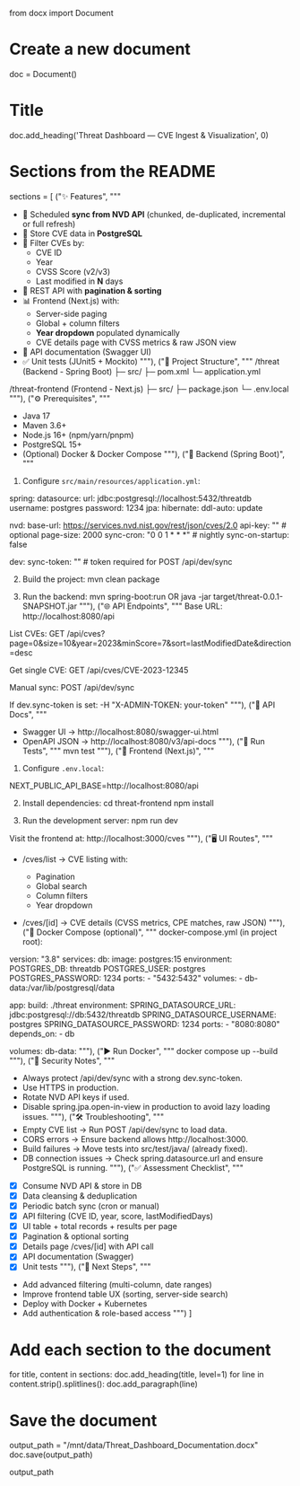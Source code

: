 from docx import Document

# Create a new document

doc = Document()

# Title

doc.add_heading('Threat Dashboard — CVE Ingest & Visualization', 0)

# Sections from the README

sections = [
("✨ Features", """

- 🔄 Scheduled **sync from NVD API** (chunked, de-duplicated, incremental or full refresh)
- 📂 Store CVE data in **PostgreSQL**
- 🔎 Filter CVEs by:
  - CVE ID
  - Year
  - CVSS Score (v2/v3)
  - Last modified in **N** days
- 📑 REST API with **pagination & sorting**
- 📊 Frontend (Next.js) with:
  - Server-side paging
  - Global + column filters
  - **Year dropdown** populated dynamically
  - CVE details page with CVSS metrics & raw JSON view
- 📜 API documentation (Swagger UI)
- ✅ Unit tests (JUnit5 + Mockito)
  """),
  ("📂 Project Structure", """
  /threat (Backend - Spring Boot)
  ├─ src/
  ├─ pom.xml
  └─ application.yml

/threat-frontend (Frontend - Next.js)
├─ src/
├─ package.json
└─ .env.local
"""),
("⚙️ Prerequisites", """

- Java 17
- Maven 3.6+
- Node.js 16+ (npm/yarn/pnpm)
- PostgreSQL 15+
- (Optional) Docker & Docker Compose
  """),
  ("🚀 Backend (Spring Boot)", """

1. Configure `src/main/resources/application.yml`:

spring:
datasource:
url: jdbc:postgresql://localhost:5432/threatdb
username: postgres
password: 1234
jpa:
hibernate:
ddl-auto: update

nvd:
base-url: https://services.nvd.nist.gov/rest/json/cves/2.0
api-key: "" # optional
page-size: 2000
sync-cron: "0 0 1 \* \* \*" # nightly
sync-on-startup: false

dev:
sync-token: "" # token required for POST /api/dev/sync

2. Build the project:
   mvn clean package

3. Run the backend:
   mvn spring-boot:run
   OR
   java -jar target/threat-0.0.1-SNAPSHOT.jar
   """),
   ("🌐 API Endpoints", """
   Base URL: http://localhost:8080/api

List CVEs:
GET /api/cves?page=0&size=10&year=2023&minScore=7&sort=lastModifiedDate&direction=desc

Get single CVE:
GET /api/cves/CVE-2023-12345

Manual sync:
POST /api/dev/sync

If dev.sync-token is set:
-H "X-ADMIN-TOKEN: your-token"
"""),
("📘 API Docs", """

- Swagger UI → http://localhost:8080/swagger-ui.html
- OpenAPI JSON → http://localhost:8080/v3/api-docs
  """),
  ("🧪 Run Tests", """
  mvn test
  """),
  ("🎨 Frontend (Next.js)", """

1. Configure `.env.local`:

NEXT_PUBLIC_API_BASE=http://localhost:8080/api

2. Install dependencies:
   cd threat-frontend
   npm install

3. Run the development server:
   npm run dev

Visit the frontend at: http://localhost:3000/cves
"""),
("🖥️ UI Routes", """

- /cves/list → CVE listing with:

  - Pagination
  - Global search
  - Column filters
  - Year dropdown

- /cves/[id] → CVE details (CVSS metrics, CPE matches, raw JSON)
  """),
  ("🐳 Docker Compose (optional)", """
  docker-compose.yml (in project root):

version: "3.8"
services:
db:
image: postgres:15
environment:
POSTGRES_DB: threatdb
POSTGRES_USER: postgres
POSTGRES_PASSWORD: 1234
ports: - "5432:5432"
volumes: - db-data:/var/lib/postgresql/data

app:
build: ./threat
environment:
SPRING_DATASOURCE_URL: jdbc:postgresql://db:5432/threatdb
SPRING_DATASOURCE_USERNAME: postgres
SPRING_DATASOURCE_PASSWORD: 1234
ports: - "8080:8080"
depends_on: - db

volumes:
db-data:
"""),
("▶️ Run Docker", """
docker compose up --build
"""),
("🔐 Security Notes", """

- Always protect /api/dev/sync with a strong dev.sync-token.
- Use HTTPS in production.
- Rotate NVD API keys if used.
- Disable spring.jpa.open-in-view in production to avoid lazy loading issues.
  """),
  ("🛠️ Troubleshooting", """
- Empty CVE list → Run POST /api/dev/sync to load data.
- CORS errors → Ensure backend allows http://localhost:3000.
- Build failures → Move tests into src/test/java/ (already fixed).
- DB connection issues → Check spring.datasource.url and ensure PostgreSQL is running.
  """),
  ("✅ Assessment Checklist", """
- [x] Consume NVD API & store in DB
- [x] Data cleansing & deduplication
- [x] Periodic batch sync (cron or manual)
- [x] API filtering (CVE ID, year, score, lastModifiedDays)
- [x] UI table + total records + results per page
- [x] Pagination & optional sorting
- [x] Details page /cves/[id] with API call
- [x] API documentation (Swagger)
- [x] Unit tests
      """),
      ("📌 Next Steps", """
- Add advanced filtering (multi-column, date ranges)
- Improve frontend table UX (sorting, server-side search)
- Deploy with Docker + Kubernetes
- Add authentication & role-based access
  """)
  ]

# Add each section to the document

for title, content in sections:
doc.add_heading(title, level=1)
for line in content.strip().splitlines():
doc.add_paragraph(line)

# Save the document

output_path = "/mnt/data/Threat_Dashboard_Documentation.docx"
doc.save(output_path)

output_path
